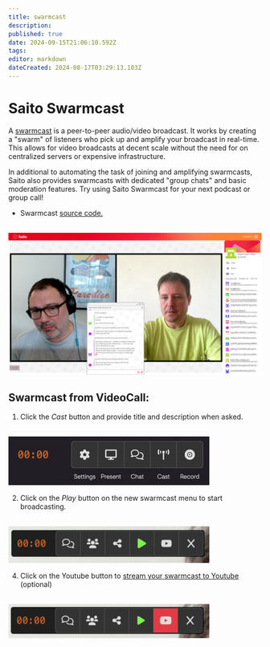 ```yaml
---
title: swarmcast
description: 
published: true
date: 2024-09-15T21:06:10.592Z
tags: 
editor: markdown
dateCreated: 2024-08-17T03:29:13.103Z
---
```


# Saito Swarmcast

A [swarmcast](https://saito.io/swarmcast) is a peer-to-peer audio/video broadcast. It works by creating a "swarm" of listeners who pick up and amplify your broadcast in real-time. This allows for video broadcasts at decent scale without the need for on centralized servers or expensive infrastructure.

In additional to automating the task of joining and amplifying swarmcasts, Saito also provides swarmcasts with dedicated "group chats" and basic moderation features. Try using Saito Swarmcast for your next podcast or group call!

- Swarmcast [source code.](https://github.com/SaitoTech/saito-lite-rust/tree/master/mods/limbo)

<br/>
<img src="/swarmcast-chat.png" style="width:600px" />
          
## Swarmcast from VideoCall:

1. Click the *Cast* button and provide title and description when asked.

<br />
<img src="/media_gallery/videocall_swarmcast_button.png" style="width:400px" />

2. Click on the *Play* button on the new swarmcast menu to start broadcasting.

<br />
<img src="/media_gallery/videocall_play_button.png" style="width:400px" />

4. Click on the Youtube button to [stream your swarmcast to Youtube](/tech/applications/swarmcast/youtube) (optional)

<br />
<img src="/media_gallery/videocall_youtube_button.png" style="width:400px" />

